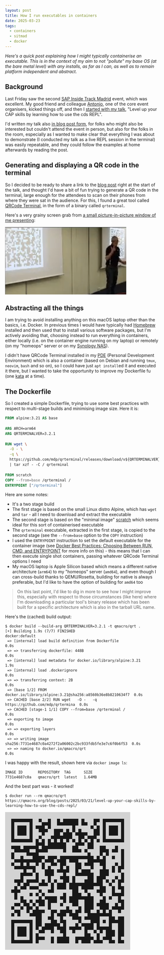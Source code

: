 ```yaml
---
layout: post
title: How I run executables in containers
date: 2025-03-23
tags:
  - containers
  - sitmad
  - docker
---
```

_Here's a quick post explaining how I might typically containerise an executable. This is in the context of my aim to not "pollute" my base OS (at the bare metal level) with any installs, as far as I can, as well as to remain platform independent and abstract._

## Background

Last Friday saw the second [SAP Inside Track Madrid](https://sitmadrid.com/) event, which was excellent. My good friend and colleague [Antonio](https://ajmaradiaga.com/), one of the core event organisers, kicked things off, and then I [started with my talk](https://www.youtube.com/live/TXy-s1Kk3c0?si=ddzIYWYfQvRl4Qwg&t=621), "Level up your CAP skills by learning how to use the cds REPL".

I'd written my talk also [in blog post form](/blog/posts/2025/03/21/level-up-your-cap-skills-by-learning-how-to-use-the-cds-repl/), for folks who might also be interested but couldn't attend the event in person, but also for the folks in the room, especially as I wanted to make clear that everything I was about to demonstrate (I conducted my talk as a live REPL session in the terminal) was easily repeatable, and they could follow the examples at home afterwards by reading the post.

## Generating and displaying a QR code in the terminal

So I decided to be ready to share a link to the [blog post](/blog/posts/2025/03/21/level-up-your-cap-skills-by-learning-how-to-use-the-cds-repl/) right at the start of the talk, and thought I'd have a bit of fun trying to generate a QR code in the terminal, large enough for the attendees to scan on their phones from where they were sat in the audience. For this, I found a great tool called [QRCode Terminal](https://github.com/mdp/qrterminal), in the form of a binary called `qrterminal`.

Here's a very grainy screen grab from [a small picture-in-picture window of me presenting](https://www.youtube.com/live/TXy-s1Kk3c0?si=Gkvcd77F408usOFN&t=670):

![QR code on screen](/images/2025/03/qr-code-on-screen.png)

## Abstracting all the things

I am trying to avoid installing anything on this macOS laptop other than the basics, i.e. Docker. In previous times I would have typically had [Homebrew](https://brew.sh/) installed and then used that to install various software packages, but I'm actively avoiding that, choosing instead to run everything in containers, either locally (i.e. on the container engine running on my laptop) or remotely (on my "homeops" server or on my [Synology NAS](/blog/posts/2021/06/12/remote-access-to-docker-on-my-synology-nas/)).

I didn't have QRCode Terminal  installed in my [PDE](https://www.youtube.com/watch?v=QMVIJhC9Veg) (Personal Development Environment) which is also a container (based on Debian and running `tmux`, `neovim`, `bash` and so on), so I could have just `apt install`ed it and executed it there, but I wanted to take the opportunity to improve my Dockerfile fu (one [kata](http://codekata.com/) at a time).

## The Dockerfile

So I created a simple Dockerfile, trying to use some best practices with respect to multi-stage builds and minimising image size. Here it is:

```dockerfile
FROM alpine:3.21 AS base

ARG ARCH=arm64
ARG QRTERMINALVER=3.2.1

RUN wget \
  -O - \
  -q \ 
  https://github.com/mdp/qrterminal/releases/download/v${QRTERMINALVER}/qrterminal_Linux_${ARCH}.tar.gz \
  | tar xzf - -C / qrterminal

FROM scratch
COPY --from=base /qrterminal /
ENTRYPOINT ["/qrterminal"]
```

Here are some notes:

* It's a two stage build
* The first stage is based on the small Linux distro Alpine, which has `wget` and `tar` - all I need to download and extract the executable
* The second stage is based on the "minimal image" [scratch](https://hub.docker.com/_/scratch) which seems ideal for this sort of containerised executable
* The `qrterminal` executable, extracted in the first stage, is copied to the second stage (see the `--from=base` option to the `COPY` instruction)
* I used the `ENTRYPOINT` instruction to set the default executable for the container image (see [Docker Best Practices: Choosing Between RUN, CMD, and ENTRYPOINT](https://www.docker.com/blog/docker-best-practices-choosing-between-run-cmd-and-entrypoint/) for more info on this) - this means that I can then execute single shot containers, passing whatever QRCode Terminal options I need
* My macOS laptop is Apple Silicon based which means a different native architecture (`arm64`) to my "homeops" server (`amd64`), and even though I can cross-build thanks to QEMU/Rosetta, building for native is always preferable, but I'd like to have the option of building for `amd64` too

> On this last point, I'd like to dig in more to see how I might improve this, especially with respect to those circumstances (like here) where I'm downloading a particular tool's binary release which has been built for a specific architecture which is also in the tarball URL name.

Here's the (cached) build output:

```shell
$ docker build --build-arg QRTERMINALVER=3.2.1 -t qmacro/qrt .
[+] Building 1.9s (7/7) FINISHED                                     docker:default
 => [internal] load build definition from Dockerfile                           0.0s
 => => transferring dockerfile: 448B                                           0.0s
 => [internal] load metadata for docker.io/library/alpine:3.21                 1.9s
 => [internal] load .dockerignore                                              0.0s
 => => transferring context: 2B                                                0.0s
 => [base 1/2] FROM docker.io/library/alpine:3.21@sha256:a8560b36e8b8210634f7  0.0s
 => CACHED [base 2/2] RUN wget   -O -   -q   https://github.com/mdp/qrtermina  0.0s
 => CACHED [stage-1 1/1] COPY --from=base /qrterminal /                        0.0s
 => exporting to image                                                         0.0s
 => => exporting layers                                                        0.0s
 => => writing image sha256:7731e4687c0a4272f2a06002c2bc933fdb5fe3e7c6f0b6f53  0.0s
 => => naming to docker.io/qmacro/qrt                                          0.0s
```

I was happy with the result, shown here via `docker image ls`:

```text
IMAGE ID       REPOSITORY  TAG      SIZE
7731e4687c0a   qmacro/qrt  latest   1.64MB
```

And the best part was - it worked!

```shell
$ docker run --rm qmacro/qrt https://qmacro.org/blog/posts/2025/03/21/level-up-your-cap-skills-by-learning-how-to-use-the-cds-repl/
```

![QR code screenshot](/images/2025/03/qr-code-screenshot.png)
